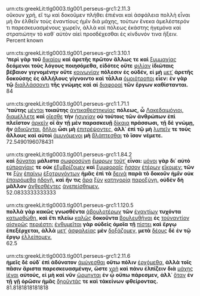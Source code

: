 urn:cts:greekLit:tlg0003.tlg001.perseus-grc1:2.11.3<br>
οὔκουν χρή, εἴ τῳ καὶ δοκοῦμεν πλήθει ἐπιέναι καὶ ἀσφάλεια πολλὴ εἶναι μὴ ἂν ἐλθεῖν τοὺς ἐναντίους ἡμῖν διὰ μάχης, τούτων ἕνεκα ἀμελέστερόν τι παρεσκευασμένους χωρεῖν, ἀλλὰ καὶ πόλεως ἑκάστης ἡγεμόνα καὶ στρατιώτην τὸ καθ᾽ αὑτὸν αἰεὶ προσδέχεσθαι ἐς κίνδυνόν τινα ἥξειν.<br>
Percent known<br><br>
urn:cts:greekLit:tlg0003.tlg001.perseus-grc1:3.10.1<br>
**‘περὶ** **γὰρ** **τοῦ** [δικαίου](http://www.perseus.tufts.edu/hopper/morph?l=δικαίου&la=greek#lexicon) **καὶ** **ἀρετῆς** **πρῶτον** **ἄλλως** **τε** **καὶ** [ξυμμαχίας](http://www.perseus.tufts.edu/hopper/morph?l=ξυμμαχίας&la=greek#lexicon) **δεόμενοι** **τοὺς** **λόγους** **ποιησόμεθα,** **εἰδότες** **οὔτε** [φιλίαν](http://www.perseus.tufts.edu/hopper/morph?l=φιλίαν&la=greek#lexicon) **ἰδιώταις** **βέβαιον** **γιγνομένην** **οὔτε** [κοινωνίαν](http://www.perseus.tufts.edu/hopper/morph?l=κοινωνίαν&la=greek#lexicon) **πόλεσιν** **ἐς** **οὐδέν,** **εἰ** **μὴ** [μετ᾽](http://www.perseus.tufts.edu/hopper/morph?l=μετ᾽&la=greek#lexicon) **ἀρετῆς** **δοκούσης** **ἐς** **ἀλλήλους** **γίγνοιντο** **καὶ** **τἆλλα** [ὁμοιότροποι](http://www.perseus.tufts.edu/hopper/morph?l=ὁμοιότροποι&la=greek#lexicon) **εἶεν:** **ἐν** **γὰρ** **τῷ** [διαλλάσσοντι](http://www.perseus.tufts.edu/hopper/morph?l=διαλλάσσοντι&la=greek#lexicon) **τῆς** **γνώμης** **καὶ** **αἱ** [διαφοραὶ](http://www.perseus.tufts.edu/hopper/morph?l=διαφοραὶ&la=greek#lexicon) **τῶν** **ἔργων** **καθίστανται.**<br>
84<br><br>
urn:cts:greekLit:tlg0003.tlg001.perseus-grc1:1.71.1<br>
**‘ταύτης** [μέντοι](http://www.perseus.tufts.edu/hopper/morph?l=μέντοι&la=greek#lexicon) **τοιαύτης** [ἀντικαθεστηκυίας](http://www.perseus.tufts.edu/hopper/morph?l=ἀντικαθεστηκυίας&la=greek#lexicon) **πόλεως,** **ὦ** [Λακεδαιμόνιοι,](http://www.perseus.tufts.edu/hopper/morph?l=Λακεδαιμόνιοι,&la=greek#lexicon) [διαμέλλετε](http://www.perseus.tufts.edu/hopper/morph?l=διαμέλλετε&la=greek#lexicon) **καὶ** [οἴεσθε](http://www.perseus.tufts.edu/hopper/morph?l=οἴεσθε&la=greek#lexicon) **τὴν** [ἡσυχίαν](http://www.perseus.tufts.edu/hopper/morph?l=ἡσυχίαν&la=greek#lexicon) **οὐ** **τούτοις** **τῶν** **ἀνθρώπων** **ἐπὶ** **πλεῖστον** [ἀρκεῖν](http://www.perseus.tufts.edu/hopper/morph?l=ἀρκεῖν&la=greek#lexicon) **οἳ** **ἂν** **τῇ** **μὲν** **παρασκευῇ** [δίκαια](http://www.perseus.tufts.edu/hopper/morph?l=δίκαια&la=greek#lexicon) **πράσσωσι,** **τῇ** **δὲ** **γνώμῃ,** **ἢν** [ἀδικῶνται,](http://www.perseus.tufts.edu/hopper/morph?l=ἀδικῶνται,&la=greek#lexicon) [δῆλοι](http://www.perseus.tufts.edu/hopper/morph?l=δῆλοι&la=greek#lexicon) **ὦσι** **μὴ** [ἐπιτρέψοντες,](http://www.perseus.tufts.edu/hopper/morph?l=ἐπιτρέψοντες,&la=greek#lexicon) **ἀλλ᾽** **ἐπὶ** **τῷ** **μὴ** [λυπεῖν](http://www.perseus.tufts.edu/hopper/morph?l=λυπεῖν&la=greek#lexicon) **τε** **τοὺς** **ἄλλους** **καὶ** **αὐτοὶ** [ἀμυνόμενοι](http://www.perseus.tufts.edu/hopper/morph?l=ἀμυνόμενοι&la=greek#lexicon) **μὴ** [βλάπτεσθαι](http://www.perseus.tufts.edu/hopper/morph?l=βλάπτεσθαι&la=greek#lexicon) **τὸ** **ἴσον** **νέμετε.**<br>
72.5490196078431<br><br>
urn:cts:greekLit:tlg0003.tlg001.perseus-grc1:1.84.2<br>
**καὶ** [δύναται](http://www.perseus.tufts.edu/hopper/morph?l=δύναται&la=greek#lexicon) **μάλιστα** [σωφροσύνη](http://www.perseus.tufts.edu/hopper/morph?l=σωφροσύνη&la=greek#lexicon) [ἔμφρων](http://www.perseus.tufts.edu/hopper/morph?l=ἔμφρων&la=greek#lexicon) [τοῦτ᾽](http://www.perseus.tufts.edu/hopper/morph?l=τοῦτ᾽&la=greek#lexicon) **εἶναι:** [μόνοι](http://www.perseus.tufts.edu/hopper/morph?l=μόνοι&la=greek#lexicon) **γὰρ** **δι᾽** **αὐτὸ** [εὐπραγίαις](http://www.perseus.tufts.edu/hopper/morph?l=εὐπραγίαις&la=greek#lexicon) **τε** **οὐκ** [ἐξυβρίζομεν](http://www.perseus.tufts.edu/hopper/morph?l=ἐξυβρίζομεν&la=greek#lexicon) **καὶ** [ξυμφοραῖς](http://www.perseus.tufts.edu/hopper/morph?l=ξυμφοραῖς&la=greek#lexicon) [ἧσσον](http://www.perseus.tufts.edu/hopper/morph?l=ἧσσον&la=greek#lexicon) [ἑτέρων](http://www.perseus.tufts.edu/hopper/morph?l=ἑτέρων&la=greek#lexicon) [εἴκομεν:](http://www.perseus.tufts.edu/hopper/morph?l=εἴκομεν:&la=greek#lexicon) **τῶν** **τε** [ξὺν](http://www.perseus.tufts.edu/hopper/morph?l=ξὺν&la=greek#lexicon) [ἐπαίνῳ](http://www.perseus.tufts.edu/hopper/morph?l=ἐπαίνῳ&la=greek#lexicon) [ἐξοτρυνόντων](http://www.perseus.tufts.edu/hopper/morph?l=ἐξοτρυνόντων&la=greek#lexicon) **ἡμᾶς** **ἐπὶ** **τὰ** [δεινὰ](http://www.perseus.tufts.edu/hopper/morph?l=δεινὰ&la=greek#lexicon) **παρὰ** **τὸ** **δοκοῦν** **ἡμῖν** **οὐκ** [ἐπαιρόμεθα](http://www.perseus.tufts.edu/hopper/morph?l=ἐπαιρόμεθα&la=greek#lexicon) [ἡδονῇ,](http://www.perseus.tufts.edu/hopper/morph?l=ἡδονῇ,&la=greek#lexicon) **καὶ** **ἤν** **τις** [ἄρα](http://www.perseus.tufts.edu/hopper/morph?l=ἄρα&la=greek#lexicon) [ξὺν](http://www.perseus.tufts.edu/hopper/morph?l=ξὺν&la=greek#lexicon) [κατηγορίᾳ](http://www.perseus.tufts.edu/hopper/morph?l=κατηγορίᾳ&la=greek#lexicon) [παροξύνῃ,](http://www.perseus.tufts.edu/hopper/morph?l=παροξύνῃ,&la=greek#lexicon) **οὐδὲν** **δὴ** **μᾶλλον** [ἀχθεσθέντες](http://www.perseus.tufts.edu/hopper/morph?l=ἀχθεσθέντες&la=greek#lexicon) [ἀνεπείσθημεν.](http://www.perseus.tufts.edu/hopper/morph?l=ἀνεπείσθημεν.&la=greek#lexicon)<br>
52.0833333333333<br><br>
urn:cts:greekLit:tlg0003.tlg001.perseus-grc1:1.120.5<br>
**πολλὰ** **γὰρ** **κακῶς** **γνωσθέντα** [ἀβουλοτέρων](http://www.perseus.tufts.edu/hopper/morph?l=ἀβουλοτέρων&la=greek#lexicon) **τῶν** [ἐναντίων](http://www.perseus.tufts.edu/hopper/morph?l=ἐναντίων&la=greek#lexicon) **τυχόντα** [κατωρθώθη,](http://www.perseus.tufts.edu/hopper/morph?l=κατωρθώθη,&la=greek#lexicon) **καὶ** **ἔτι** **πλείω** [καλῶς](http://www.perseus.tufts.edu/hopper/morph?l=καλῶς&la=greek#lexicon) **δοκοῦντα** [βουλευθῆναι](http://www.perseus.tufts.edu/hopper/morph?l=βουλευθῆναι&la=greek#lexicon) **ἐς** [τοὐναντίον](http://www.perseus.tufts.edu/hopper/morph?l=τοὐναντίον&la=greek#lexicon) [αἰσχρῶς](http://www.perseus.tufts.edu/hopper/morph?l=αἰσχρῶς&la=greek#lexicon) [περιέστη:](http://www.perseus.tufts.edu/hopper/morph?l=περιέστη:&la=greek#lexicon) [ἐνθυμεῖται](http://www.perseus.tufts.edu/hopper/morph?l=ἐνθυμεῖται&la=greek#lexicon) **γὰρ** **οὐδεὶς** **ὁμοῖα** **τῇ** [πίστει](http://www.perseus.tufts.edu/hopper/morph?l=πίστει&la=greek#lexicon) **καὶ** **ἔργῳ** **ἐπεξέρχεται,** **ἀλλὰ** [μετ᾽](http://www.perseus.tufts.edu/hopper/morph?l=μετ᾽&la=greek#lexicon) [ἀσφαλείας](http://www.perseus.tufts.edu/hopper/morph?l=ἀσφαλείας&la=greek#lexicon) **μὲν** [δοξάζομεν,](http://www.perseus.tufts.edu/hopper/morph?l=δοξάζομεν,&la=greek#lexicon) **μετὰ** [δέους](http://www.perseus.tufts.edu/hopper/morph?l=δέους&la=greek#lexicon) **δὲ** **ἐν** **τῷ** **ἔργῳ** [ἐλλείπομεν.](http://www.perseus.tufts.edu/hopper/morph?l=ἐλλείπομεν.&la=greek#lexicon)<br>
62.5<br><br>
urn:cts:greekLit:tlg0003.tlg001.perseus-grc1:2.11.6<br>
**ἡμεῖς** **δὲ** **οὐδ᾽** **ἐπὶ** **ἀδύνατον** [ἀμύνεσθαι](http://www.perseus.tufts.edu/hopper/morph?l=ἀμύνεσθαι&la=greek#lexicon) **οὕτω** **πόλιν** [ἐρχόμεθα,](http://www.perseus.tufts.edu/hopper/morph?l=ἐρχόμεθα,&la=greek#lexicon) **ἀλλὰ** **τοῖς** **πᾶσιν** **ἄριστα** **παρεσκευασμένην,** **ὥστε** [χρὴ](http://www.perseus.tufts.edu/hopper/morph?l=χρὴ&la=greek#lexicon) **καὶ** **πάνυ** **ἐλπίζειν** **διὰ** [μάχης](http://www.perseus.tufts.edu/hopper/morph?l=μάχης&la=greek#lexicon) [ἰέναι](http://www.perseus.tufts.edu/hopper/morph?l=ἰέναι&la=greek#lexicon) **αὐτούς,** **εἰ** **μὴ** **καὶ** **νῦν** [ὥρμηνται](http://www.perseus.tufts.edu/hopper/morph?l=ὥρμηνται&la=greek#lexicon) **ἐν** **ᾧ** **οὔπω** **πάρεσμεν,** **ἀλλ᾽** [ὅταν](http://www.perseus.tufts.edu/hopper/morph?l=ὅταν&la=greek#lexicon) **ἐν** **τῇ** **γῇ** **ὁρῶσιν** **ἡμᾶς** [δῃοῦντάς](http://www.perseus.tufts.edu/hopper/morph?l=δῃοῦντάς&la=greek#lexicon) **τε** **καὶ** **τἀκείνων** **φθείροντας.**<br>
81.8181818181818<br><br>
